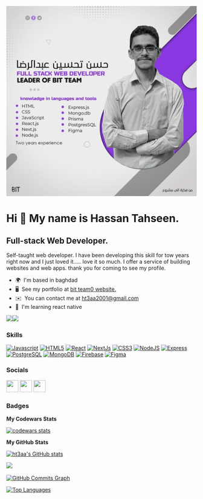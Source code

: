 ![I am GitHub Readme Generator's creator](https://github.com/ht3aa/ht3aa/blob/main/me1.jpg)

Hi 👋 My name is Hassan Tahseen.
================================

Full-stack Web Developer.
-------------------------

Self-taught web developer. I have been developing this skill for tow years right now and I just loved it..... love it so much. I offer a service of building websites and web apps. thank you for coming to see my profile.

* 🌍  I'm based in baghdad
* 🖥️  See my portfolio at [bit team0 website.](http://www.bitteam0.com)
* ✉️  You can contact me at [ht3aa2001@gmail.com](mailto:ht3aa2001@gmail.com)
* 🧠  I'm learning react native

<a href="https://www.twitter.com/HassanTahseen12" target="_blank" rel="noreferrer"><img
src="https://img.shields.io/twitter/follow/HassanTahseen12?logo=twitter&style=for-the-badge&color=f97316&labelColor=1c1917"
/></a><a href="https://www.github.com/ht3aa" target="_blank" rel="noreferrer"><img
src="https://img.shields.io/github/followers/ht3aa?logo=github&style=for-the-badge&color=f97316&labelColor=1c1917" /></a>

### Skills

<p align="left">
<a href="https://developer.mozilla.org/en-US/docs/Web/JavaScript" target="_blank" rel="noreferrer"><img src="https://raw.githubusercontent.com/danielcranney/readme-generator/main/public/icons/skills/javascript-colored.svg" width="36" height="36" alt="Javascript" /></a>
<a href="https://developer.mozilla.org/en-US/docs/Glossary/HTML5" target="_blank" rel="noreferrer"><img src="https://raw.githubusercontent.com/danielcranney/readme-generator/main/public/icons/skills/html5-colored.svg" width="36" height="36" alt="HTML5" /></a>
<a href="https://reactjs.org/" target="_blank" rel="noreferrer"><img src="https://raw.githubusercontent.com/danielcranney/readme-generator/main/public/icons/skills/react-colored.svg" width="36" height="36" alt="React" /></a>
<a href="https://nextjs.org/docs" target="_blank" rel="noreferrer"><img src="https://raw.githubusercontent.com/danielcranney/readme-generator/main/public/icons/skills/nextjs-colored.svg" width="36" height="36" alt="NextJs" /></a>
<a href="https://www.w3.org/TR/CSS/#css" target="_blank" rel="noreferrer"><img src="https://raw.githubusercontent.com/danielcranney/readme-generator/main/public/icons/skills/css3-colored.svg" width="36" height="36" alt="CSS3" /></a>
<a href="https://nodejs.org/en/" target="_blank" rel="noreferrer"><img src="https://raw.githubusercontent.com/danielcranney/readme-generator/main/public/icons/skills/nodejs-colored.svg" width="36" height="36" alt="NodeJS" /></a>
<a href="https://expressjs.com/" target="_blank" rel="noreferrer"><img src="https://raw.githubusercontent.com/danielcranney/readme-generator/main/public/icons/skills/express-colored.svg" width="36" height="36" alt="Express" /></a>
<a href="https://www.postgresql.org/" target="_blank" rel="noreferrer"><img src="https://raw.githubusercontent.com/danielcranney/readme-generator/main/public/icons/skills/postgresql-colored.svg" width="36" height="36" alt="PostgreSQL" /></a>
<a href="https://www.mongodb.com/" target="_blank" rel="noreferrer"><img src="https://raw.githubusercontent.com/danielcranney/readme-generator/main/public/icons/skills/mongodb-colored.svg" width="36" height="36" alt="MongoDB" /></a>
<a href="https://firebase.google.com/" target="_blank" rel="noreferrer"><img src="https://raw.githubusercontent.com/danielcranney/readme-generator/main/public/icons/skills/firebase-colored.svg" width="36" height="36" alt="Firebase" /></a>
<a href="https://www.figma.com/" target="_blank" rel="noreferrer"><img src="https://raw.githubusercontent.com/danielcranney/readme-generator/main/public/icons/skills/figma-colored.svg" width="36" height="36" alt="Figma" /></a>
</p>


### Socials

<p align="left"> <a href="https://www.github.com/ht3aa" target="_blank" rel="noreferrer"><img src="https://raw.githubusercontent.com/danielcranney/readme-generator/main/public/icons/socials/github.svg" width="32" height="32" /></a> <a href="https://www.linkedin.com/in/hassan-tahseen-7a4530224" target="_blank" rel="noreferrer"><img src="https://raw.githubusercontent.com/danielcranney/readme-generator/main/public/icons/socials/linkedin.svg" width="32" height="32" /></a> <a href="https://www.twitter.com/HassanTahseen12" target="_blank" rel="noreferrer"><img src="https://raw.githubusercontent.com/danielcranney/readme-generator/main/public/icons/socials/twitter.svg" width="32" height="32" /></a></p>

### Badges

<b>My Codewars Stats</b>

<a href="https://www.codewars.com/users/ht3aa"><img src="https://www.codewars.com/users/ht3aa/badges/large" alt="codewars stats" /></a>

<b>My GitHub Stats</b>

<a href="http://www.github.com/ht3aa"><img src="https://github-readme-stats.vercel.app/api?username=ht3aa&show_icons=true&hide=&count_private=true&title_color=a855f7&text_color=ffffff&icon_color=a855f7&bg_color=1c1917&hide_border=true&show_icons=true" alt="ht3aa's GitHub stats" /></a>

<a href="http://www.github.com/ht3aa"><img src="https://github-readme-streak-stats.herokuapp.com/?user=ht3aa&stroke=ffffff&background=1c1917&ring=a855f7&fire=a855f7&currStreakNum=ffffff&currStreakLabel=a855f7&sideNums=ffffff&sideLabels=ffffff&dates=ffffff&hide_border=true" /></a>

<a href="http://www.github.com/ht3aa"><img src="https://activity-graph.herokuapp.com/graph?username=ht3aa&bg_color=1c1917&color=ffffff&line=a855f7&point=ffffff&area_color=1c1917&area=true&hide_border=true&custom_title=GitHub%20Commits%20Graph" alt="GitHub Commits Graph" /></a>

<a href="https://github.com/ht3aa" align="left"><img src="https://github-readme-stats.vercel.app/api/top-langs/?username=ht3aa&langs_count=10&title_color=a855f7&text_color=ffffff&icon_color=a855f7&bg_color=1c1917&hide_border=true&locale=en&custom_title=Top%20%Languages" alt="Top Languages" /></a>

